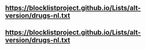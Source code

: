 ## https://blocklistproject.github.io/Lists/alt-version/drugs-nl.txt
## https://blocklistproject.github.io/Lists/alt-version/drugs-nl.txt
